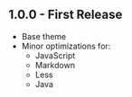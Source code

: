 ## 1.0.0 - First Release
- Base theme
- Minor optimizations for:
  - JavaScript
  - Markdown
  - Less
  - Java
